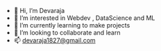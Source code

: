 - 👋 Hi, I’m Devaraja
- 👀 I’m interested in Webdev , DataScience and ML
- 🌱 I’m currently learning to make projects
- 💞️ I’m looking to collaborate and learn 
- 📫 devaraja1827@gmail.com 

<!---
Devaraja23/Devaraja23 is a ✨ special ✨ repository because its `README.md` (this file) appears on your GitHub profile.
You can click the Preview link to take a look at your changes.
--->
